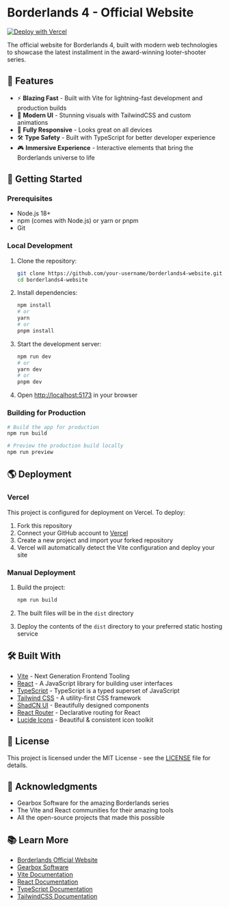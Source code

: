 # Borderlands 4 - Official Website

[![Deploy with Vercel](https://vercel.com/button)](https://vercel.com/new/clone?repository-url=https%3A%2F%2Fgithub.com%2Fyour-username%2Fborderlands4-website&project-name=borderlands4-website&repository-name=borderlands4-website)

The official website for Borderlands 4, built with modern web technologies to showcase the latest installment in the award-winning looter-shooter series.

## 🚀 Features

- ⚡ **Blazing Fast** - Built with Vite for lightning-fast development and production builds
- 🎨 **Modern UI** - Stunning visuals with TailwindCSS and custom animations
- 📱 **Fully Responsive** - Looks great on all devices
- 🛠 **Type Safety** - Built with TypeScript for better developer experience
- 🎮 **Immersive Experience** - Interactive elements that bring the Borderlands universe to life

## 🚀 Getting Started

### Prerequisites

- Node.js 18+ 
- npm (comes with Node.js) or yarn or pnpm
- Git

### Local Development

1. Clone the repository:
   ```bash
   git clone https://github.com/your-username/borderlands4-website.git
   cd borderlands4-website
   ```

2. Install dependencies:
   ```bash
   npm install
   # or
   yarn
   # or
   pnpm install
   ```

3. Start the development server:
   ```bash
   npm run dev
   # or
   yarn dev
   # or
   pnpm dev
   ```

4. Open [http://localhost:5173](http://localhost:5173) in your browser

### Building for Production

```bash
# Build the app for production
npm run build

# Preview the production build locally
npm run preview
```

## 🌎 Deployment

### Vercel

This project is configured for deployment on Vercel. To deploy:

1. Fork this repository
2. Connect your GitHub account to [Vercel](https://vercel.com)
3. Create a new project and import your forked repository
4. Vercel will automatically detect the Vite configuration and deploy your site

### Manual Deployment

1. Build the project:
   ```bash
   npm run build
   ```

2. The built files will be in the `dist` directory
3. Deploy the contents of the `dist` directory to your preferred static hosting service

## 🛠 Built With

- [Vite](https://vitejs.dev/) - Next Generation Frontend Tooling
- [React](https://reactjs.org/) - A JavaScript library for building user interfaces
- [TypeScript](https://www.typescriptlang.org/) - TypeScript is a typed superset of JavaScript
- [Tailwind CSS](https://tailwindcss.com/) - A utility-first CSS framework
- [ShadCN UI](https://ui.shadcn.com/) - Beautifully designed components
- [React Router](https://reactrouter.com/) - Declarative routing for React
- [Lucide Icons](https://lucide.dev/) - Beautiful & consistent icon toolkit

## 📄 License

This project is licensed under the MIT License - see the [LICENSE](LICENSE) file for details.

## 🙏 Acknowledgments

- Gearbox Software for the amazing Borderlands series
- The Vite and React communities for their amazing tools
- All the open-source projects that made this possible

## 📚 Learn More

- [Borderlands Official Website](https://borderlands.com/)
- [Gearbox Software](https://www.gearboxsoftware.com/)
- [Vite Documentation](https://vitejs.dev/guide/)
- [React Documentation](https://reactjs.org/)
- [TypeScript Documentation](https://www.typescriptlang.org/docs/)
- [TailwindCSS Documentation](https://tailwindcss.com/docs)
